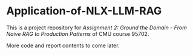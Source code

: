 # Application-of-NLX-LLM-RAG
This is a project repository for *Assignment 2: Ground the Domain - From Naive RAG to Production Patterns* of CMU course 95702.

More code and report contents to come later.
